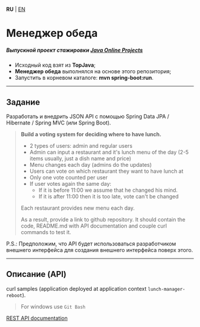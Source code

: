**RU** | [EN](README_EN.md)

Менеджер обеда
===============================

##### Выпускной проект стажировки [Java Online Projects](https://javaops.ru/view/topjava)
- Исходный код взят из **TopJava**;
- **Менеджер обеда** выполнялся на основе этого репозитория;
- Запустить в корневом каталоге: **mvn spring-boot:run**.

-----

## Задание
Разработать и внедрить JSON API с помощью Spring Data JPA / Hibernate / Spring MVC (или Spring Boot).

> **Build a voting system for deciding where to have lunch.**
>* 2 types of users: admin and regular users
>* Admin can input a restaurant and it's lunch menu of the day (2-5 items usually, just a dish name and price)
>* Menu changes each day (admins do the updates)
>* Users can vote on which restaurant they want to have lunch at
>* Only one vote counted per user
>* If user votes again the same day:
>   - If it is before 11:00 we assume that he changed his mind.
>   - If it is after 11:00 then it is too late, vote can't be changed
>
>Each restaurant provides new menu each day.
>
>As a result, provide a link to github repository. It should contain the code, README.md with API documentation and couple curl commands to test it.

P.S.: Предположим, что API будет использоваться разработчиком внешнего интерфейса для создания внешнего интерфейса
поверх этого.

-----

## Описание (API)

curl samples (application deployed at application context `lunch-manager-reboot`).
> For windows use `Git Bash`

[REST API documentation](http://localhost:8080/lunch-manager-reboot/swagger-ui.html)